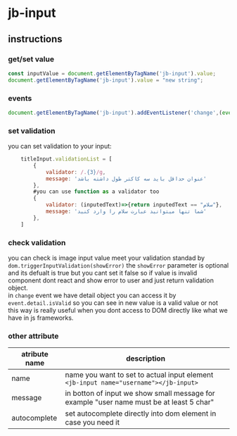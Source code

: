 # jb-input

## instructions

### get/set value

```js
const inputValue = document.getElementByTagName('jb-input').value;
document.getElementByTagName('jb-input').value = "new string";
```

### events

```js
document.getElementByTagName('jb-input').addEventListener('change',(event)=>{console.log(event.target.value)});
```

### set validation

you can set validation to your input:

```js
    titleInput.validationList = [
        {
            validator: /.{3}/g,
            message: 'عنوان حداقل باید سه کاکتر طول داشته باشد'
        },
        #you can use function as a validator too
        {
            validator: (inputedText)=>{return inputedText == "سلام"},
            message: 'شما تنها میتوانید عبارت سلام را وارد کنید'
        },
    ]
```

### check validation

you can check is image input value meet your validation standad by `dom.triggerInputValidation(showError)`
the `showError` parameter is optional and its defualt is true but you cant set it false so if value is invalid component dont react and show error to user and just return validation object.  
in `change` event we have detail object you can access it by `event.detail.isValid` so you can see in new value is a valid value or not this way is really useful when you dont access to DOM directly like what we have in js frameworks.

### other attribute

| atribute name  | description                                                                                   |
| -------------  | -------------                                                                                 |
| name           | name you want to set to actual input element `<jb-input name="username"></jb-input>`          |
| message        | in botton of input we show small message for example "user name must be at least 5 char"      |
| autocomplete   | set autocomplete directly into dom element in case you need it                                |
